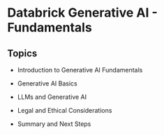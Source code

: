 # Databrick Generative AI - Fundamentals

## Topics

- Introduction to Generative AI Fundamentals

- Generative AI Basics

- LLMs and Generative AI

- Legal and Ethical Considerations

- Summary and Next Steps
